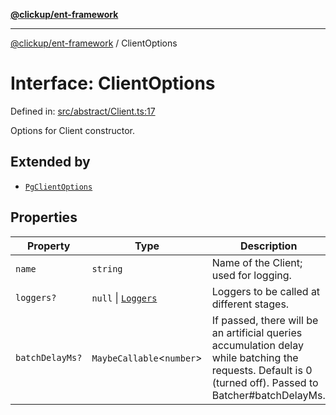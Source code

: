 [**@clickup/ent-framework**](../README.md)

***

[@clickup/ent-framework](../globals.md) / ClientOptions

# Interface: ClientOptions

Defined in: [src/abstract/Client.ts:17](https://github.com/clickup/ent-framework/blob/master/src/abstract/Client.ts#L17)

Options for Client constructor.

## Extended by

- [`PgClientOptions`](PgClientOptions.md)

## Properties

| Property | Type | Description |
| ------ | ------ | ------ |
| <a id="name"></a> `name` | `string` | Name of the Client; used for logging. |
| <a id="loggers"></a> `loggers?` | `null` \| [`Loggers`](Loggers.md) | Loggers to be called at different stages. |
| <a id="batchdelayms"></a> `batchDelayMs?` | `MaybeCallable`\<`number`\> | If passed, there will be an artificial queries accumulation delay while batching the requests. Default is 0 (turned off). Passed to Batcher#batchDelayMs. |
